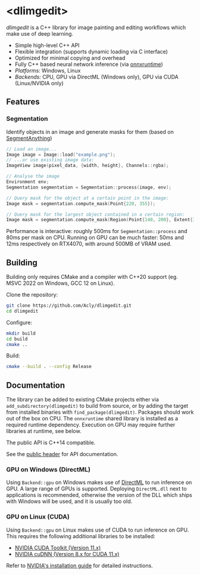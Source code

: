 # \<dlimgedit\>

*dlimgedit* is a C++ library for image painting and editing workflows which make use of deep learning.

* Simple high-level C++ API
* Flexible integration (supports dynamic loading via C interface)
* Optimized for minimal copying and overhead
* Fully C++ based neural network inference (via [onnxruntime](https://onnxruntime.ai/))
* *Platforms:* Windows, Linux
* *Backends:* CPU, GPU via DirectML (Windows only), GPU via CUDA (Linux/NVIDIA only)

## Features

### Segmentation

Identify objects in an image and generate masks for them (based on [SegmentAnything](https://segment-anything.com))

```cpp
// Load an image...
Image image = Image::load("example.png");
// ...or use existing image data:
ImageView image(pixel_data, {width, height}, Channels::rgba);

// Analyse the image
Environment env;
Segmentation segmentation = Segmentation::process(image, env);

// Query mask for the object at a certain point in the image:
Image mask = segmentation.compute_mask(Point{220, 355});

// Query mask for the largest object contained in a certain region:
Image mask = segmentation.compute_mask(Region(Point{140, 200}, Extent{300, 300}));
```

Performance is interactive: roughly 500ms for `Segmentation::process` and 80ms per mask on CPU. Running on GPU can be much faster: 50ms and 12ms respectively on RTX4070, with around 500MB of VRAM used.


## Building

Building only requires CMake and a compiler with C++20 support (eg. MSVC 2022 on Windows, GCC 12 on Linux).

Clone the repository:
```sh
git clone https://github.com/Acly/dlimgedit.git
cd dlimgedit
```
Configure:
```sh
mkdir build
cd build
cmake ..
```
Build:
```sh
cmake --build . --config Release
```


## Documentation

The library can be added to existing CMake projects either via `add_subdirectory(dlimgedit)` to build from source, or by adding the target from installed binaries with `find_package(dlimgedit)`. Packages should work out of the box on CPU. The `onnxruntime` shared library is installed as a required runtime dependency. Execution on GPU may require further libraries at runtime, see below.

The public API is C++14 compatible.

See the [public header](src/include/dlimgedit/dlimgedit.hpp) for API documentation.

### GPU on Windows (DirectML)

Using `Backend::gpu` on Windows makes use of [DirectML](https://github.com/microsoft/DirectML) to run inference on GPU. A large range of GPUs is supported. Deploying `DirectML.dll` next to applications is recommended, otherwise the version of the DLL which ships with Windows will be used, and it is usually too old.

### GPU on Linux (CUDA)

Using `Backend::gpu` on Linux makes use of CUDA to run inference on GPU. This requires the following additional libraries to be installed:
* [NVIDIA CUDA Toolkit (Version 11.x)](https://developer.nvidia.com/cuda-11-8-0-download-archive)
* [NVIDIA cuDNN (Version 8.x for CUDA 11.x)](https://developer.nvidia.com/cudnn)

Refer to [NVIDIA's installation guide](https://docs.nvidia.com/deeplearning/cudnn/install-guide/index.html) for detailed instructions.
